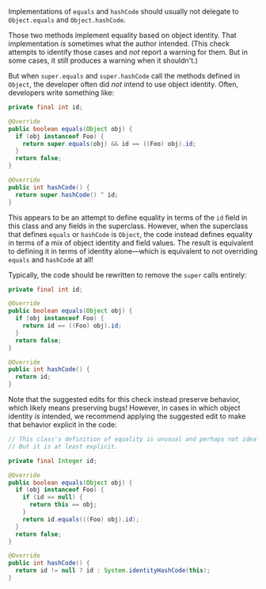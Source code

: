 Implementations of `equals` and `hashCode` should usually not delegate to
`Object.equals` and `Object.hashCode`.

Those two methods implement equality based on object identity. That
implementation *is* sometimes what the author intended. (This check attempts to
identify those cases and *not* report a warning for them. But in some cases, it
still produces a warning when it shouldn't.)

But when `super.equals` and `super.hashCode` call the methods defined in
`Object`, the developer often did *not* intend to use object identity. Often,
developers write something like:

```java
private final int id;

@Override
public boolean equals(Object obj) {
  if (obj instanceof Foo) {
    return super.equals(obj) && id == ((Foo) obj).id;
  }
  return false;
}

@Override
public int hashCode() {
  return super.hashCode() ^ id;
}
```

This appears to be an attempt to define equality in terms of the `id` field in
this class and any fields in the superclass. However, when the superclass that
defines `equals` or `hashCode` is `Object`, the code instead defines equality in
terms of a mix of object identity and field values. The result is equivalent to
defining it in terms of identity alone—which is equivalent to not overriding
`equals` and `hashCode` at all!

Typically, the code should be rewritten to remove the `super` calls entirely:

```java
private final int id;

@Override
public boolean equals(Object obj) {
  if (obj instanceof Foo) {
    return id == ((Foo) obj).id;
  }
  return false;
}

@Override
public int hashCode() {
  return id;
}
```

Note that the suggested edits for this check instead preserve behavior, which
likely means preserving bugs! However, in cases in which object identity *is*
intended, we recommend applying the suggested edit to make that behavior
explicit in the code:

```java
// This class's definition of equality is unusual and perhaps not ideal.
// But it is at least explicit.

private final Integer id;

@Override
public boolean equals(Object obj) {
  if (obj instanceof Foo) {
    if (id == null) {
      return this == obj;
    }
    return id.equals(((Foo) obj).id);
  }
  return false;
}

@Override
public int hashCode() {
  return id != null ? id : System.identityHashCode(this);
}
```
